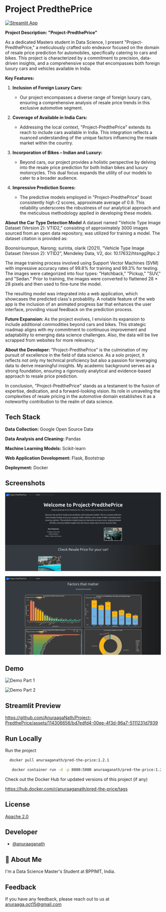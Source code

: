 
# Project PredthePrice

[![Streamlit App](https://static.streamlit.io/badges/streamlit_badge_black_white.svg)](https://project-predtheprice.streamlit.app/)



**Project Description: "Project-PredthePrice"**

As a dedicated Masters student in Data Science, I present "Project-PredthePrice," a meticulously crafted solo endeavor focused on the domain of resale price prediction for automobiles, specifically catering to cars and bikes. This project is characterized by a commitment to precision, data-driven insights, and a comprehensive scope that encompasses both foreign luxury cars and vehicles available in India.

**Key Features:**

1. **Inclusion of Foreign Luxury Cars:**
   - Our project encompasses a diverse range of foreign luxury cars, ensuring a comprehensive analysis of resale price trends in this exclusive automotive segment.

2. **Coverage of Available in India Cars:**
   - Addressing the local context, "Project-PredthePrice" extends its reach to include cars available in India. This integration reflects a nuanced understanding of the unique factors influencing the resale market within the country.

3. **Incorporation of Bikes – Indian and Luxury:**
   - Beyond cars, our project provides a holistic perspective by delving into the resale price prediction for both Indian bikes and luxury motorcycles. This dual focus expands the utility of our models to cater to a broader audience.

4. **Impressive Prediction Scores:**
   - The predictive models employed in "Project-PredthePrice" boast consistently high r2 scores, approximate average of 0.9. This reliability underscores the robustness of our analytical approach and the meticulous methodology applied in developing these models.

**About the Car Type Detection Model**
A dataset named "Vehicle Type Image Dataset (Version 2): VTID2," consisting of approximately 3000 images sourced from an open data repository, was utilized for training a model. The dataset citation is provided as:

Boonsirisumpun, Narong; surinta, olarik (2021), “Vehicle Type Image Dataset (Version 2): VTID2”, Mendeley Data, V2, doi: 10.17632/htsngg9tpc.2

The image training process involved using Support Vector Machines (SVM) with impressive accuracy rates of 99.8% for training and 99.3% for testing. The images were categorized into four types: "Hatchback," "Pickup," "SUV," and "Sedan." Prior to training, the images were converted to flattened 28 × 28 pixels and then used to fine-tune the model.

The resulting model was integrated into a web application, which showcases the predicted class's probability. A notable feature of the web app is the inclusion of an animated progress bar that enhances the user interface, providing visual feedback on the prediction process.

**Future Expansion:**
As the project evolves, I envision its expansion to include additional commodities beyond cars and bikes. This strategic roadmap aligns with my commitment to continuous improvement and adaptability to emerging data science challenges. Also, the data will be live scrapped from websites for more relevancy.

**About the Developer:**
"Project-PredthePrice" is the culmination of my pursuit of excellence in the field of data science. As a solo project, it reflects not only my technical proficiency but also a passion for leveraging data to derive meaningful insights. My academic background serves as a strong foundation, ensuring a rigorously analytical and evidence-based approach to resale price prediction.

In conclusion, "Project-PredthePrice" stands as a testament to the fusion of expertise, dedication, and a forward-looking vision. Its role in unraveling the complexities of resale pricing in the automotive domain establishes it as a noteworthy contribution to the realm of data science.

## Tech Stack

**Data Collection:** Google Open Source Data

**Data Analysis and Cleaning:** Pandas

**Machine Learning Models:** Scikit-learn

**Web Application Development:** Flask, Bootstrap

**Deployment:** Docker
## Screenshots

![App Screenshot 1](https://github.com/AnuraagaNath/Project-PredthePrice/blob/main/docker/static/img/Screenshot%20from%202023-12-23%2019-17-45.png?raw=true)

![App Screenshot 2](https://github.com/AnuraagaNath/Project-PredthePrice/blob/main/docker/static/img/Screenshot%20from%202023-12-23%2019-18-10.png?raw=true)


## Demo

![Demo Part 1](https://github.com/AnuraagaNath/Project-PredthePrice/assets/114306656/b3c8cd0c-be67-465c-b9f0-6c610b81f171)


![Demo Part 2](https://github.com/AnuraagaNath/Project-PredthePrice/assets/114306656/e9476e06-0e44-4ae4-922a-51b99f24841f)

## Streamlit Preview
https://github.com/AnuraagaNath/Project-PredthePrice/assets/114306656/bd7edfd4-00ee-4f3d-96a7-5111231d7939

## Run Locally

Run the project

```bash
  docker pull anuraaganath/pred-the-price:1.2.1
```
```bash
   docker container run -d -p 8000:5000 anuraaganath/pred-the-price:1.2.1
```
Check out the Docker Hub for updated versions of this project (if any)

https://hub.docker.com/r/anuraaganath/pred-the-price/tags



## License

[Apache 2.0](https://choosealicense.com/licenses/apache-2.0/)


## Developer

- [@anuraaganath](https://www.github.com/anuraaganath)


## 🚀 About Me
I'm a Data Science Master's Student at BPPIMT, India.


## Feedback

If you have any feedback, please reach out to us at anuraaga.oct15@gmail.com

